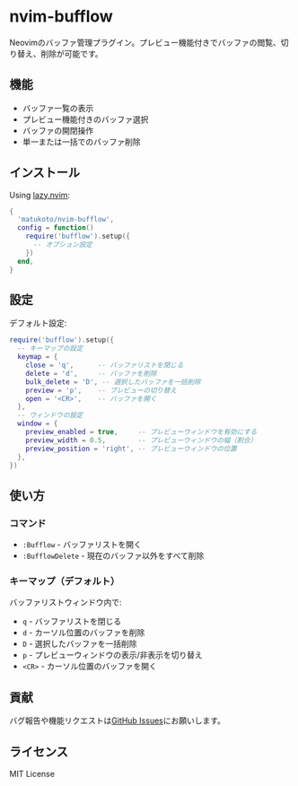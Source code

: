 # nvim-bufflow

Neovimのバッファ管理プラグイン。プレビュー機能付きでバッファの閲覧、切り替え、削除が可能です。

## 機能

- バッファ一覧の表示
- プレビュー機能付きのバッファ選択
- バッファの開閉操作
- 単一または一括でのバッファ削除

## インストール

Using [lazy.nvim](https://github.com/folke/lazy.nvim):

```lua
{
  'matukoto/nvim-bufflow',
  config = function()
    require('bufflow').setup({
      -- オプション設定
    })
  end,
}
```

## 設定

デフォルト設定:

```lua
require('bufflow').setup({
  -- キーマップの設定
  keymap = {
    close = 'q',      -- バッファリストを閉じる
    delete = 'd',     -- バッファを削除
    bulk_delete = 'D', -- 選択したバッファを一括削除
    preview = 'p',    -- プレビューの切り替え
    open = '<CR>',    -- バッファを開く
  },
  -- ウィンドウの設定
  window = {
    preview_enabled = true,     -- プレビューウィンドウを有効にする
    preview_width = 0.5,        -- プレビューウィンドウの幅（割合）
    preview_position = 'right', -- プレビューウィンドウの位置
  },
})
```

## 使い方

### コマンド

- `:Bufflow` - バッファリストを開く
- `:BufflowDelete` - 現在のバッファ以外をすべて削除

### キーマップ（デフォルト）

バッファリストウィンドウ内で:

- `q` - バッファリストを閉じる
- `d` - カーソル位置のバッファを削除
- `D` - 選択したバッファを一括削除
- `p` - プレビューウィンドウの表示/非表示を切り替え
- `<CR>` - カーソル位置のバッファを開く

## 貢献

バグ報告や機能リクエストは[GitHub Issues](https://github.com/matukoto/nvim-bufflow/issues)にお願いします。

## ライセンス

MIT License
